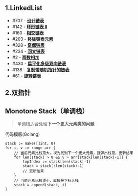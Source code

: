 ## 1.LinkedList
-   #707 - ****[设计链表](https://leetcode.cn/problems/design-linked-list/)****
-   #142 - ****[环形链表 II](https://leetcode.cn/problems/linked-list-cycle-ii/)****
-   #160 - ****[相交链表](https://leetcode.cn/problems/intersection-of-two-linked-lists/)****
-   #203 - ****[移除链表元素](https://leetcode.cn/problems/remove-linked-list-elements/)****
-   #328 - ****[奇偶链表](https://leetcode.cn/problems/odd-even-linked-list/)****
-   #234 - ****[回文链表](https://leetcode.cn/problems/palindrome-linked-list/)****
-   #2 - ****[两数相加](https://leetcode.cn/problems/add-two-numbers/)****
-   #430 - ****[扁平化多级双向链表](https://leetcode.cn/problems/flatten-a-multilevel-doubly-linked-list/)****
-   #138 - ****[复制带随机指针的链表](https://leetcode.cn/problems/copy-list-with-random-pointer/)****
-   #61 - ****[旋转链表](https://leetcode.cn/problems/rotate-list/)****

## 2.双指针
>

## Monotone Stack（单调栈）
> 单调栈适合处理**下一个更大元素类的问题**

代码模版(Golang)
```
stack := make([]int, 0)
for i, v := range arr {
    // 当前元素比栈顶大，视为找到下一个更大元素，就弹出栈顶，更新结果
    for len(stack) > 0 && v > arr[stack[len(stack)-1]] {
        topIndex := stack[len(stack)-1]
        stack = stack[:len(stack)-1]
        // 更新结果
    }
    // 当前元素比栈顶小，直接把下标入栈
    stack = append(stack, i)
}
```
